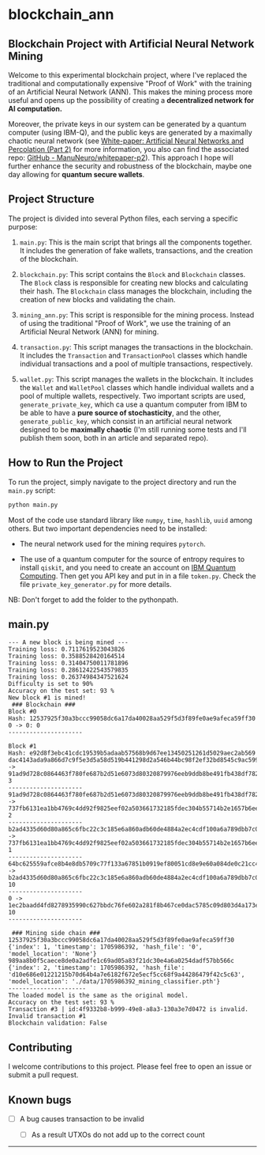 # blockchain_ann

## Blockchain Project with Artificial Neural Network Mining

Welcome to this experimental blockchain project, where I've replaced the traditional and computationally expensive "Proof of Work" with the training of an Artificial Neural Network (ANN). This makes the mining process more useful and opens up the possibility of creating a **decentralized network for AI computation.**

Moreover, the private keys in our system can be generated by a quantum computer (using IBM-Q), and the public keys are generated by a maximally chaotic neural network (see [White-paper: Artificial Neural Networks and Percolation (Part 2)](https://manuneuro.github.io/EmmanuelCalvet//quantum,/crypto/2022/09/24/whitepaper-p2.html) for more information, you also can find the associated repo: [GitHub - ManuNeuro/whitepaper-p2](https://github.com/ManuNeuro/whitepaper-p2)). This approach I hope will further enhance the security and robustness of the blockchain, maybe one day allowing for **quantum secure wallets**. 

## Project Structure

The project is divided into several Python files, each serving a specific purpose:

1. `main.py`: This is the main script that brings all the components together. It includes the generation of fake wallets, transactions, and the creation of the blockchain.

2. `blockchain.py`: This script contains the `Block` and `Blockchain` classes. The `Block` class is responsible for creating new blocks and calculating their hash. The `Blockchain` class manages the blockchain, including the creation of new blocks and validating the chain.

3. `mining_ann.py`: This script is responsible for the mining process. Instead of using the traditional "Proof of Work", we use the training of an Artificial Neural Network (ANN) for mining.

4. `transaction.py`: This script manages the transactions in the blockchain. It includes the `Transaction` and `TransactionPool` classes which handle individual transactions and a pool of multiple transactions, respectively.

5. `wallet.py`: This script manages the wallets in the blockchain. It includes the `Wallet` and `WalletPool` classes which handle individual wallets and a pool of multiple wallets, respectively. Two important scripts are used, `generate_private_key`, which ca use a quantum computer from IBM to be able to have a **pure source of stochasticity**, and the other, `generate_public_key`, which consist in an artificial neural network designed to be **maximally chaotic** (I'm still running some tests and I'll publish them soon, both in an article and separated repo). 

## How to Run the Project

To run the project, simply navigate to the project directory and run the `main.py` script:

```bash
python main.py
```

Most of the code use standard library like `numpy`, `time`, `hashlib`, `uuid` among others. But two important dependencies need to be installed:

- The neural network used for the mining requires `pytorch`.

- The use of a quantum computer for the source of entropy requires to install `qiskit`, and you need to create an account on [IBM Quantum Computing](https://www.ibm.com/quantum). Then get you API key and put in in a file `token.py`. Check the file `private_key_generator.py` for more details.

NB: Don't forget to add the folder to the pythonpath. 



## main.py

```
--- A new block is being mined ---
Training loss: 0.7117619523043826
Training loss: 0.3588528420164514
Training loss: 0.31404750011781896
Training loss: 0.28612422543579835
Training loss: 0.26374984347521624
Difficulty is set to 90%
Accuracy on the test set: 93 %
New block #1 is mined!
 ### Blockchain ###
Block #0
Hash: 12537925f30a3bccc99058dc6a17da40028aa529f5d3f89fe0ae9afeca59ff30
0 -> 0: 0
---------------------

Block #1
Hash: e92d8f3ebc41cdc19539b5adaab57568b9d67ee13450251261d5029aec2ab569
dac4143ada9a866d7c9f5e3d5a58d519b441298d2a546b44bc98f2ef32bd8545c9ac59982a3a9a7c728cbd3dfee9fdbaec3cd1d521be94c98c1fe060d22befec7218b8ff835a20c0c4ff5b24a61de46f4660f03ddf69fe2c5661a623d6a55af758eb2e34974c45738061b5c956cfd693ce9d6d69f9c61ea3f387c54674409dad -> 91ad9d728c0864463f780fe687b2d51e6073d80320879976eeb9ddb8be491fb438df782b93ccb7ccddb23f6229a57175e8b55a437fcd8df48bf1b48bee70bae8b93c87ae982f716e75ad40eb350b2051a7deedbc00d33f2542074d66382e9639adf5f45fd240a37166c1368caa9da94463a4d86484fc6a6b8af8ef86abdb38d: 3
---------------------
91ad9d728c0864463f780fe687b2d51e6073d80320879976eeb9ddb8be491fb438df782b93ccb7ccddb23f6229a57175e8b55a437fcd8df48bf1b48bee70bae8b93c87ae982f716e75ad40eb350b2051a7deedbc00d33f2542074d66382e9639adf5f45fd240a37166c1368caa9da94463a4d86484fc6a6b8af8ef86abdb38d -> 737fb6131ea1bb4769c4dd92f9825eef02a503661732185fdec304b55714b2e1657b6ee4dd4f5cf285fc0c2c4e716d51fa24c7de5068e0b509fc5a70c3545e01ff4d20a5c3e5641d4272f253dbaa3505af7645af401e7472448b6fee6c0362adf181a2e67a8d524cbc29ee3064d07246ddd52d05c73ec54dcffff2c84e7d9431: 2
---------------------
b2ad4335d60d80a865c6fbc22c3c185e6a860adb60de4884a2ec4cdf100a6a789dbb7c00e61e8f22d008366aecb222aec53c8af06dad4d968d0367f895e75f94a39104fa315631cfdcd6fdf3ba35aae68041bb48dbebb76a9a0a33cab91506b4ea9082bbfd1fc2c04bea2f746a6b9c60f4e133ae560695e9609aeff4291b2323 -> 737fb6131ea1bb4769c4dd92f9825eef02a503661732185fdec304b55714b2e1657b6ee4dd4f5cf285fc0c2c4e716d51fa24c7de5068e0b509fc5a70c3545e01ff4d20a5c3e5641d4272f253dbaa3505af7645af401e7472448b6fee6c0362adf181a2e67a8d524cbc29ee3064d07246ddd52d05c73ec54dcffff2c84e7d9431: 1
---------------------
64bc625559afce8b4e8db5709c77f133a67851b0919ef80051cd8e9e60a084de0c21cc4d7aba30ff5d89d0fce39755e23d90256fbbefca8d422d4b474aa88bfec6588151624161516832e93726de994f552d5b2d077660d86f59f982c7c9b47422705b5779b38d064f2e820215d8fb9872ab02f590cd43f673aca2b758110f71 -> b2ad4335d60d80a865c6fbc22c3c185e6a860adb60de4884a2ec4cdf100a6a789dbb7c00e61e8f22d008366aecb222aec53c8af06dad4d968d0367f895e75f94a39104fa315631cfdcd6fdf3ba35aae68041bb48dbebb76a9a0a33cab91506b4ea9082bbfd1fc2c04bea2f746a6b9c60f4e133ae560695e9609aeff4291b2323: 10
---------------------
0 -> 1ec2baadd4fd8278935990c627bbdc76fe602a281f8b467ce0dac5785c09d803d4a173e1817854f1c829a8f373908ea3c676c0d44b90a6f5eb410e68cc3c950eb75f6a3921478b5ae6a9b04973e240aa3dee531126689e75e08386fab19b9e3b78d84b36c352274700f14812237127a8eae27b2777ff4c13f572a1f6eeb13928: 10
---------------------

 ### Mining side chain ###
12537925f30a3bccc99058dc6a17da40028aa529f5d3f89fe0ae9afeca59ff30 {'index': 1, 'timestamp': 1705986392, 'hash_file': '0', 'model_location': 'None'}
989aa8b0f5caece8de0a2adfe1c69ad05a83f21dc30e4a6a0254dadf57bb566c {'index': 2, 'timestamp': 1705986392, 'hash_file': 'd10e686e01221215b70d64b4a7e6182f672e5ecf5cc68f9a44286479f42c5c63', 'model_location': './data/1705986392_mining_classifier.pth'}
----------------------
The loaded model is the same as the original model.
Accuracy on the test set: 93 %
Transaction #3 | id:4f9332b8-b999-49e8-a8a3-130a3e7d0472 is invalid.
Invalid transaction #1
Blockchain validation: False
```



## Contributing

I welcome contributions to this project. Please feel free to open an issue or submit a pull request.



## Known bugs

- [ ] A bug causes transaction to be invalid
  
  - [ ] As a result UTXOs do not add up to the correct count

---
